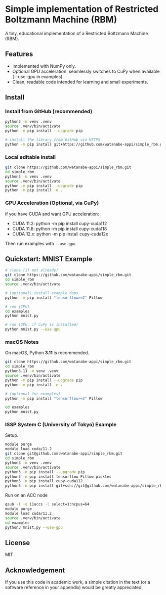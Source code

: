 # Simple implementation of Restricted Boltzmann Machine (RBM)

A tiny, educational implementation of a Restricted Boltzmann Machine (RBM).

## Features

* Implemented with NumPy only.
* Optional GPU acceleration: seamlessly switches to CuPy when available (--use-gpu in examples).
* Clean, readable code intended for learning and small experiments.

## Install

### Install from GitHub (recommended)

```sh
python3 -m venv .venv
source .venv/bin/activate
python -m pip install --upgrade pip

# install the library from GitHub via HTTPS
python -m pip install git+https://github.com/watanabe-appi/simple_rbm.git
```

### Local editable install

```sh
git clone https://github.com/watanabe-appi/simple_rbm.git
cd simple_rbm
python3 -m venv .venv
source .venv/bin/activate
python -m pip install --upgrade pip
python -m pip install -e .
```

### GPU Acceleration (Optional, via CuPy)

if you have CUDA and want GPU acceleration:
* CUDA 11.2: python -m pip install cupy-cuda112
* CUDA 11.8: python -m pip install cupy-cuda118
* CUDA 12.x: python -m pip install cupy-cuda12x

Then run examples with `--use-gpu`.

## Quickstart: MNIST Example

```sh
# clone (if not already)
git clone https://github.com/watanabe-appi/simple_rbm.git
cd simple_rbm
source .venv/bin/activate

# (optional) install example deps
python -m pip install "tensorflow>=2" Pillow

# run (CPU)
cd examples
python mnist.py

# run (GPU, if CuPy is installed)
python mnist.py --use-gpu
```

### macOS Notes

On macOS, Python **3.11** is recommended.

```sh
git clone https://github.com/watanabe-appi/simple_rbm.git
cd simple_rbm
python3.11 -m venv .venv
source .venv/bin/activate
python -m pip install --upgrade pip
python -m pip install -e .

# (optional for examples)
python -m pip install "tensorflow>=2" Pillow

cd examples
python mnist.py

```

### ISSP System C (University of Tokyo) Example

Setup.

```sh
module purge
module load cuda/11.2
git clone git@github.com:watanabe-appi/simple_rbm.git 
cd simple_rbm
python3 -m venv .venv 
source .venv/bin/activate
python3 -m pip install --upgrade pip
python3 -m pip install tensorflow Pillow pickles
python3 -m pip install cupy-cuda112
python3 -m pip install git+ssh://git@github.com/watanabe-appi/simple_rbm.git
```

Run on an ACC node

```sh
qsub -I -q i1accs -l select=1:ncpus=64
module purge
module load cuda/11.2
source .venv/bin/activate
cd examples
python3 mnist.py --use-gpu
```

## License

MIT

## Acknowledgement

If you use this code in academic work, a simple citation in the text (or a software reference in your appendix) would be greatly appreciated.
